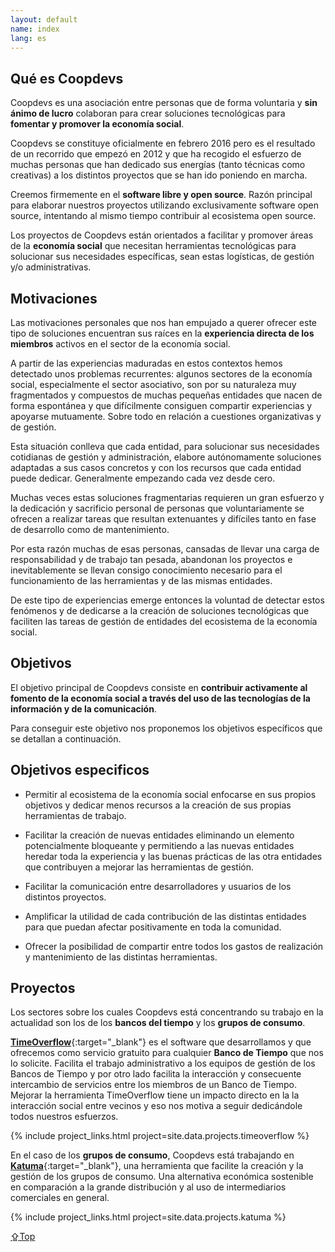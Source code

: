 ```yaml
---
layout: default
name: index
lang: es
---
```


## Qué es Coopdevs

Coopdevs es una asociación entre personas que de forma voluntaria y **sin ánimo
de lucro** colaboran para crear soluciones tecnológicas para **fomentar y
promover la economía social**.

Coopdevs se constituye oficialmente en febrero 2016 pero es el resultado de un
recorrido que empezó en 2012 y que ha recogido el esfuerzo de muchas personas
que han dedicado sus energías (tanto técnicas como creativas) a los distintos
proyectos que se han ido poniendo en marcha.

Creemos firmemente en el **software libre y open source**. Razón principal para
elaborar nuestros proyectos utilizando exclusivamente software open source,
intentando al mismo tiempo contribuir al ecosistema open source.

Los proyectos de Coopdevs están orientados a facilitar y promover áreas de la
**economía social** que necesitan herramientas tecnológicas para solucionar sus
necesidades específicas, sean estas logísticas, de gestión y/o administrativas.


## Motivaciones

Las motivaciones personales que nos han empujado a querer ofrecer este tipo de 
soluciones encuentran sus raíces en la **experiencia directa de los miembros** 
activos en el sector de la economía social.

A partir de las experiencias maduradas en estos contextos hemos detectado unos 
problemas recurrentes: algunos sectores de la economía social, especialmente el 
sector asociativo, son por su naturaleza muy fragmentados y compuestos de 
muchas pequeñas entidades que nacen de forma espontánea y que difícilmente 
consiguen compartir experiencias y apoyarse mutuamente. Sobre todo en relación 
a cuestiones organizativas y de gestión.

Esta situación conlleva que cada entidad, para solucionar sus necesidades 
cotidianas de gestión y administración, elabore autónomamente soluciones 
adaptadas a sus casos concretos y con los recursos que cada entidad puede 
dedicar. Generalmente empezando cada vez desde cero.

Muchas veces estas soluciones fragmentarias requieren un gran esfuerzo y la 
dedicación y sacrificio personal de personas que voluntariamente se ofrecen a 
realizar tareas que resultan extenuantes y difíciles tanto en fase de 
desarrollo como de mantenimiento.

Por esta razón muchas de esas personas, cansadas de llevar una carga de 
responsabilidad y de trabajo tan pesada, abandonan los proyectos e 
inevitablemente se llevan consigo conocimiento necesario para el funcionamiento 
de las herramientas y de las mismas entidades.

De este tipo de experiencias emerge entonces la voluntad de detectar estos 
fenómenos y de dedicarse a la creación de soluciones tecnológicas que faciliten 
las tareas de gestión de entidades del ecosistema de la economía social.


## Objetivos

El objetivo principal de Coopdevs consiste en **contribuir activamente al 
fomento de la economía social a través del uso de las tecnologías de la 
información y de la comunicación**.

Para conseguir este objetivo nos proponemos los objetivos específicos que se 
detallan a continuación.


## Objetivos especificos

- Permitir al ecosistema de la economía social enfocarse en sus propios 
  objetivos y dedicar menos recursos a la creación de sus propias herramientas 
  de trabajo.

- Facilitar la creación de nuevas entidades eliminando un elemento 
  potencialmente bloqueante y permitiendo a las nuevas entidades heredar toda 
  la experiencia y las buenas prácticas de las otra entidades que contribuyen a 
  mejorar las herramientas de gestión.

- Facilitar la comunicación entre desarrolladores y usuarios de los distintos 
  proyectos.

- Amplificar la utilidad de cada contribución de las distintas entidades para 
  que puedan afectar positivamente en toda la comunidad.

- Ofrecer la posibilidad de compartir entre todos los gastos de realización y 
  mantenimiento de las distintas herramientas.


## Proyectos

Los sectores sobre los cuales Coopdevs está concentrando su trabajo en la 
actualidad son los de los **bancos del tiempo** y los **grupos de consumo**.


[**TimeOverflow**][1]{:target="_blank"} es el software que desarrollamos y que ofrecemos como 
servicio gratuito para cualquier <strong>Banco de Tiempo</strong> que nos lo 
solicite. Facilita el trabajo administrativo a los equipos de gestión de los 
Bancos de Tiempo y por otro lado facilita la interacción y consecuente 
intercambio de servicios entre los miembros de un Banco de Tiempo. Mejorar la 
herramienta TimeOverflow tiene un impacto directo en la la interacción social 
entre vecinos y eso nos motiva a seguir dedicándole todos nuestros esfuerzos.

{% include project_links.html project=site.data.projects.timeoverflow %}


En el caso de los **grupos de consumo**, Coopdevs está trabajando en 
[**Katuma**][2]{:target="_blank"}, una herramienta que facilite la creación y la gestión 
de los grupos de consumo. Una alternativa económica sostenible en comparación a 
la grande distribución y al uso de intermediarios comerciales en general.

{% include project_links.html project=site.data.projects.katuma %}


[⇪Top](#top)


[1]: https://www.timeoverflow.org/pages/about
[2]: http://katuma.org
